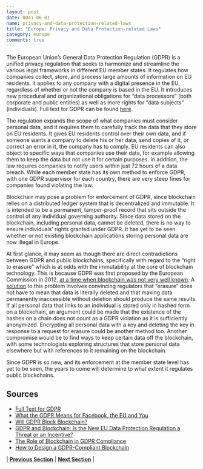 ```yaml
---
layout: post
date: 0041-06-01
name: privacy-and-data-protection-related-laws
title: "Europe: Privacy and Data Protection-related Laws"
category: europe
comments: true
---
```


The European Union’s General Data Protection Regulation (GDPR) is a unified privacy regulation that seeks to harmonize and streamline the various legal frameworks in different EU member states. It regulates how companies collect, store, and process large amounts of information on EU residents. It applies to any company with a digital presence in the EU, regardless of whether or not the company is based in the EU. It introduces new procedural and organizational obligations for “data processors” (both corporate and public entities) as well as more rights for “data subjects” (individuals). Full text for GDPR can be found [here](https://eur-lex.europa.eu/legal-content/EN/TXT/PDF/?uri=CELEX:32016R0679).

The regulation expands the scope of what companies must consider personal data, and it requires them to carefully track the data that they store on EU residents. It gives EU residents control over their own data, and if someone wants a company to delete his or her data, send copies of it, or correct an error in it, the company has to comply. EU residents can also object to specific ways that companies use their data, for example allowing them to keep the data but not use it for certain purposes. In addition, the law requires companies to notify users within just 72 hours of a data breach. While each member state has its own method to enforce GDPR, with one GDPR supervisor for each country, there are very steep fines for companies found violating the law.

Blockchain may pose a problem for enforcement of GDPR, since blockchain relies on a distributed ledger system that is decentralized and immutable. It is intended to be a permanent, tamper-proof record that sits outside the control of any individual governing authority. Since data stored on the blockchain, including personal data, cannot be deleted, there is no way to ensure individuals’ rights granted under GDPR. It has yet to be seen whether or not existing blockchain applications storing personal data are now illegal in Europe.

At first glance, it may seem as though there are direct contradictions between GDPR and public blockchains, specifically with regard to the “right to erasure” which is at odds with the immutability at the core of blockchain technology. This is because GDPR was first proposed by the European Commission in 2012, [at a time when blockchain was not very well known](https://www.weforum.org/agenda/2018/05/will-gdpr-block-blockchain/). A [solution](https://venturebeat.com/2018/05/23/how-to-design-a-gdpr-compliant-blockchain/) to this problem involves convincing regulators that “erasure” does not have to mean that data is literally deleted and that making data permanently inaccessible without deletion should produce the same results. If all personal data that links to an individual is stored only in hashed form on a blockchain, an argument could be made that the existence of the hashes on a chain does not count as a GDPR violation as it is sufficiently anonymized. Encrypting all personal data with a key and deleting the key in response to a request for erasure could be another method too. Another compromise would be to find ways to keep certain data off the blockchain, with some technologists exploring structures that store personal data elsewhere but with references to it remaining on the blockchain.
 
Since GDPR is so new, and its enforcement at the member state level has yet to be seen, the years to come will determine to what extent it regulates public blockchains.



Sources
---
  * [Full Text for GDPR](https://eur-lex.europa.eu/legal-content/EN/TXT/PDF/?uri=CELEX:32016R0679)
  * [What the GDPR Means for Facebook, the EU and You](https://www.cnet.com/how-to/what-gdpr-means-for-facebook-google-the-eu-us-and-you/)
  * [Will GDPR Block Blockchain?](https://www.weforum.org/agenda/2018/05/will-gdpr-block-blockchain/)
  * [GDPR and Blockchain: Is the New EU Data Protection Regulation a Threat or an Incentive?](https://cointelegraph.com/news/gdpr-and-blockchain-is-the-new-eu-data-protection-regulation-a-threat-or-an-incentive)
  * [The Role of Blockchain in GDPR Compliance](https://www.techradar.com/news/the-role-of-blockchain-in-gdpr-compliance)
  * [How to Design a GDPR-Compliant Blockchain](https://venturebeat.com/2018/05/23/how-to-design-a-gdpr-compliant-blockchain/)
  


| **[Previous Section](https://neo-project.github.io/global-blockchain-compliance-hub//europe/europe-securities-related-laws.html)** | **[Next Section](https://neo-project.github.io/global-blockchain-compliance-hub//europe/europe-final-liability.html)** |
